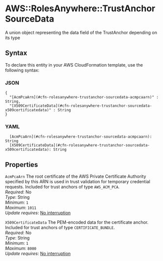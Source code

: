 # AWS::RolesAnywhere::TrustAnchor SourceData<a name="aws-properties-rolesanywhere-trustanchor-sourcedata"></a>

 A union object representing the data field of the TrustAnchor depending on its type 

## Syntax<a name="aws-properties-rolesanywhere-trustanchor-sourcedata-syntax"></a>

To declare this entity in your AWS CloudFormation template, use the following syntax:

### JSON<a name="aws-properties-rolesanywhere-trustanchor-sourcedata-syntax.json"></a>

```
{
  "[AcmPcaArn](#cfn-rolesanywhere-trustanchor-sourcedata-acmpcaarn)" : String,
  "[X509CertificateData](#cfn-rolesanywhere-trustanchor-sourcedata-x509certificatedata)" : String
}
```

### YAML<a name="aws-properties-rolesanywhere-trustanchor-sourcedata-syntax.yaml"></a>

```
  [AcmPcaArn](#cfn-rolesanywhere-trustanchor-sourcedata-acmpcaarn): String
  [X509CertificateData](#cfn-rolesanywhere-trustanchor-sourcedata-x509certificatedata): String
```

## Properties<a name="aws-properties-rolesanywhere-trustanchor-sourcedata-properties"></a>

`AcmPcaArn`  <a name="cfn-rolesanywhere-trustanchor-sourcedata-acmpcaarn"></a>
 The root certificate of the AWS Private Certificate Authority specified by this ARN is used in trust validation for temporary credential requests\. Included for trust anchors of type `AWS_ACM_PCA`\.   
*Required*: No  
*Type*: String  
*Minimum*: `1`  
*Maximum*: `1011`  
*Update requires*: [No interruption](https://docs.aws.amazon.com/AWSCloudFormation/latest/UserGuide/using-cfn-updating-stacks-update-behaviors.html#update-no-interrupt)

`X509CertificateData`  <a name="cfn-rolesanywhere-trustanchor-sourcedata-x509certificatedata"></a>
The PEM\-encoded data for the certificate anchor\. Included for trust anchors of type `CERTIFICATE_BUNDLE`\.   
*Required*: No  
*Type*: String  
*Minimum*: `1`  
*Maximum*: `8000`  
*Update requires*: [No interruption](https://docs.aws.amazon.com/AWSCloudFormation/latest/UserGuide/using-cfn-updating-stacks-update-behaviors.html#update-no-interrupt)